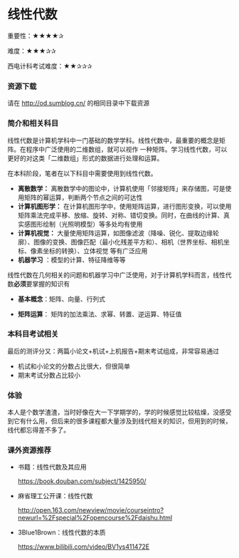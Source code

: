 # 线性代数

重要性：★★★★✰

难度：★★★✰✰

西电计科考试难度：★★✰✰✰



### 资源下载

请在 http://od.sumblog.cn/ 的相同目录中下载资源



### 简介和相关科目

线性代数是计算机学科中一门基础的数学学科。线性代数中，最重要的概念是矩阵。在程序中广泛使用的二维数组，就可以视作 一种矩阵。学习线性代数，可以更好的对这类「二维数组」形式的数据进行处理和运算。

在本科阶段，笔者在以下科目中需要使用到线性代数。

- **离散数学：** 离散数学中的图论中，计算机使用「邻接矩阵」来存储图，可是使用矩阵的幂运算，判断两个节点之间的可达性
- **计算机图形学：** 在计算机图形学中，使用矩阵运算，进行图形变换，可以使用矩阵乘法完成平移、放缩、旋转、对称、错切变换。同时，在曲线的计算、真实感图形绘制（光照明模型）等多处均有使用
- **计算机视觉：** 大量使用矩阵运算，如图像滤波（降噪、锐化、提取边缘轮廓）、图像的变换、图像匹配（最小化残差平方和）、相机（世界坐标、相机坐标、像素坐标的转换）、立体视觉 等有广泛应用
- **机器学习** ：模型的计算、特征降维等等

线性代数在几何相关的问题和机器学习中广泛使用，对于计算机学科而言，线性代数**必须**要掌握的知识有

- **基本概念**：矩阵、向量、行列式

- **矩阵运算**： 矩阵的加法乘法、求幂、转置、逆运算、特征值



### 本科目考试相关

最后的测评分又：两篇小论文+机试+上机报告+期末考试组成，非常容易通过

- 机试和小论文的分数占比很大，但很简单
- 期末考试分数占比较小



### 体验

本人是个数学渣渣，当时好像在大一下学期学的，学的时候感觉比较枯燥，没感受到它有什么用，但后来的很多课程都大量涉及到线代相关的知识，但用到的时候，线代都忘得差不多了。





### 课外资源推荐

- 书籍：线性代数及其应用

  https://book.douban.com/subject/1425950/

- 麻省理工公开课：线性代数

  http://open.163.com/newview/movie/courseintro?newurl=%2Fspecial%2Fopencourse%2Fdaishu.html

- 3Blue1Brown：线性代数的本质

  https://www.bilibili.com/video/BV1ys411472E

